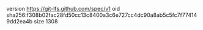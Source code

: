 version https://git-lfs.github.com/spec/v1
oid sha256:f308b02fac28fd50cc13c8400a3c6e727cc4dc90a8ab5c5fc7f774149dd2ea4b
size 1308
